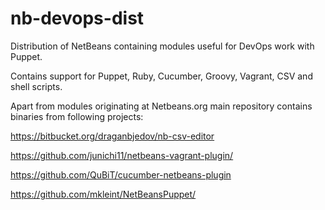 nb-devops-dist
==============

Distribution of NetBeans containing modules useful for DevOps work with Puppet.

Contains support for Puppet, Ruby, Cucumber, Groovy, Vagrant, CSV and shell scripts.

Apart from modules originating at Netbeans.org main repository contains binaries from 
following projects:

https://bitbucket.org/draganbjedov/nb-csv-editor

https://github.com/junichi11/netbeans-vagrant-plugin/

https://github.com/QuBiT/cucumber-netbeans-plugin

https://github.com/mkleint/NetBeansPuppet/

